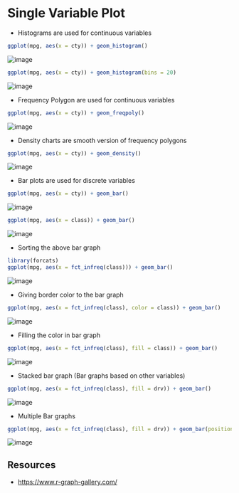 # Single Variable Plot
- Histograms are used for continuous variables
```r
ggplot(mpg, aes(x = cty)) + geom_histogram()
```
![image](https://user-images.githubusercontent.com/60386381/124489067-365d0780-ddce-11eb-830a-78d76d0687c0.png)
```r
ggplot(mpg, aes(x = cty)) + geom_histogram(bins = 20)
```
![image](https://user-images.githubusercontent.com/60386381/124489447-a4093380-ddce-11eb-8b1f-bfb633d542bc.png)
- Frequency Polygon are used for continuous variables
```r
ggplot(mpg, aes(x = cty)) + geom_freqpoly()
```
![image](https://user-images.githubusercontent.com/60386381/124489838-0d894200-ddcf-11eb-8ddd-5917dc32f1e5.png)
- Density charts are smooth version of frequency polygons
```r
ggplot(mpg, aes(x = cty)) + geom_density()
```
![image](https://user-images.githubusercontent.com/60386381/124490156-68229e00-ddcf-11eb-942b-2a25706584ee.png)
- Bar plots are used for discrete variables
```r
ggplot(mpg, aes(x = cty)) + geom_bar()
```
![image](https://user-images.githubusercontent.com/60386381/124490406-ad46d000-ddcf-11eb-9a8b-4920b23674d3.png)
```r
ggplot(mpg, aes(x = class)) + geom_bar()
```
![image](https://user-images.githubusercontent.com/60386381/125420746-cd1c0d4c-05d9-4f52-8d01-48e2fc5a5ba4.png)
  - Sorting the above bar graph
```r
library(forcats)
ggplot(mpg, aes(x = fct_infreq(class))) + geom_bar()
```
![image](https://user-images.githubusercontent.com/60386381/125420862-7fd092f6-9938-4904-a03d-f788b5e1c703.png)
  - Giving border color to the bar graph
```r
ggplot(mpg, aes(x = fct_infreq(class), color = class)) + geom_bar()
```
![image](https://user-images.githubusercontent.com/60386381/125421210-d8ad0cb5-1255-4a84-b1d3-37dda62358c7.png)
  - Filling the color in bar graph
```r
ggplot(mpg, aes(x = fct_infreq(class), fill = class)) + geom_bar()
```
![image](https://user-images.githubusercontent.com/60386381/125421296-8c2562ee-ee18-4303-9446-260b6b2d8fa8.png)
- Stacked bar graph (Bar graphs based on other variables)
```r
ggplot(mpg, aes(x = fct_infreq(class), fill = drv)) + geom_bar()
```
![image](https://user-images.githubusercontent.com/60386381/125421816-3bf525bc-97d3-4f0b-b80b-86b6600adf4a.png)
- Multiple Bar graphs
```r
ggplot(mpg, aes(x = fct_infreq(class), fill = drv)) + geom_bar(position = "dodge")
```
![image](https://user-images.githubusercontent.com/60386381/125422484-7db42932-2704-4a12-baf6-775b624c05c4.png)

## Resources
- https://www.r-graph-gallery.com/